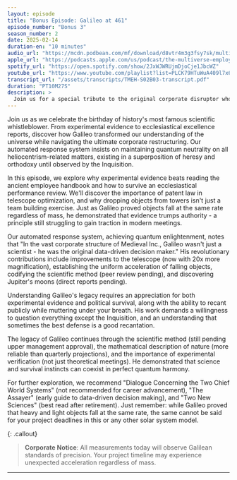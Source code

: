 ```yaml
---
layout: episode
title: "Bonus Episode: Galileo at 461"
episode_number: "Bonus 3"
season_number: 2
date: 2025-02-14
duration-en: "10 minutes"
audio_url: "https://mcdn.podbean.com/mf/download/d8vtr4m3g3fsy7sk/multiverse-employee-handbook-s02b03-bonus-galileo-at-461.mp3"
apple_url: "https://podcasts.apple.com/us/podcast/the-multiverse-employee-handbook/id1764134739"
spotify_url: "https://open.spotify.com/show/2JxWJWRUjmDjoCje1JbcWZ"
youtube_url: "https://www.youtube.com/playlist?list=PLCK79HTuWuA409l7x6iRN_icn0xZFzamp"
transcript_url: "/assets/transcripts/TMEH-S02B03-transcript.pdf"
duration: "PT10M27S"
description: >
  Join us for a special tribute to the original corporate disruptor who dared to suggest the universe didn't follow the official org chart. From dropping objects off towers to facing the ultimate performance review, discover how Galileo revolutionized science while maintaining a quantum state of defiant wit.
---
```


Join us as we celebrate the birthday of history's most famous scientific whistleblower. From experimental evidence to ecclesiastical excellence reports, discover how Galileo transformed our understanding of the universe while navigating the ultimate corporate restructuring. Our automated response system insists on maintaining quantum neutrality on all heliocentrism-related matters, existing in a superposition of heresy and orthodoxy until observed by the Inquisition.

In this episode, we explore why experimental evidence beats reading the ancient employee handbook and how to survive an ecclesiastical performance review. We'll discover the importance of patent law in telescope optimization, and why dropping objects from towers isn't just a team building exercise. Just as Galileo proved objects fall at the same rate regardless of mass, he demonstrated that evidence trumps authority - a principle still struggling to gain traction in modern meetings.

Our automated response system, achieving quantum enlightenment, notes that "In the vast corporate structure of Medieval Inc., Galileo wasn't just a scientist - he was the original data-driven decision maker." His revolutionary contributions include improvements to the telescope (now with 20x more magnification), establishing the uniform acceleration of falling objects, codifying the scientific method (peer review pending), and discovering Jupiter's moons (direct reports pending).

Understanding Galileo's legacy requires an appreciation for both experimental evidence and political survival, along with the ability to recant publicly while muttering under your breath. His work demands a willingness to question everything except the Inquisition, and an understanding that sometimes the best defense is a good recantation.

The legacy of Galileo continues through the scientific method (still pending upper management approval), the mathematical description of nature (more reliable than quarterly projections), and the importance of experimental verification (not just theoretical meetings). He demonstrated that science and survival instincts can coexist in perfect quantum harmony.

For further exploration, we recommend "Dialogue Concerning the Two Chief World Systems" (not recommended for career advancement), "The Assayer" (early guide to data-driven decision making), and "Two New Sciences" (best read after retirement). Just remember: while Galileo proved that heavy and light objects fall at the same rate, the same cannot be said for your project deadlines in this or any other solar system model.

{: .callout}
> **Corporate Notice**: All measurements today will observe Galilean
> standards of precision. Your project timeline may experience
> unexpected acceleration regardless of mass.
---
